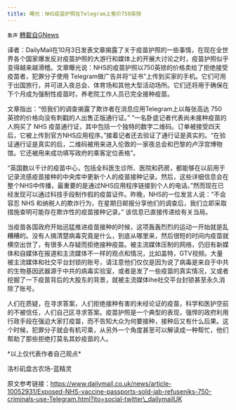 ```yaml
---
title: 曝光：NHS疫苗护照在Telegram上售价750英镑
---
```

`象声` [轉載自GNews](https://gnews.org/zh-hans/1570772/)

译者：DailyMail在10月3日发表文章揭露了关于疫苗护照的一些事情，在现在全世界各个国家爆发反对疫苗护照的大游行和媒体上的开展大讨论之时，疫苗护照似乎变得越来越滑稽。文章曝光说：NHS的疫苗护照以750英镑的价格卖给了拒绝接受疫苗者，犯罪分子使用 Telegram做广告并将“证书”上传到买家的手机。它们可用于出国旅行，并可进入夜总会、体育场和其他大型活动场所。它们还将用于确保在下个月成为强制性疫苗时，养老院工作人员已完全接种疫苗。

文章指出：“但我们的调查揭露了欺诈者在消息应用Telegram上以每张高达 750 英镑的价格向没有刺戳的人出售正版通行证。”
 “一名卧底记者代表尚未接种疫苗的人购买了 NHS 疫苗通行证，其中包括一个独特的数字二维码。订单被接受四天后，它被上传到官方NHS应用程序。”接着记者还去验证了通行证是真实的。“在验证通行证是真实的后，二维码被用来进入伦敦的一家夜总会和巴黎的卢浮宫博物馆。它还被用来成功填写政府的乘客定位表格”。

“英国数以千计的疫苗中心，包括全科医生诊所、医院和药房，都能够在以前用于记录流感疫苗接种的中央库中更新个人的疫苗接种记录。然后，这些详细信息会在整个NHS中传播，最重要的是通过NHS应用程序链接到个人的电话。”然而现在已经发现可以通过科技手段制作假的疫苗证件。昨晚，NHS的一位发言人说：“不会容忍 NHS 和纳税人的欺诈行为，在星期日邮报分享他们的调查后，我们立即采取措施查明可能存在欺诈性的疫苗接种记录。” 该信息已直接传递给有关当局。

当疫苗各国政府开始迅猛推进疫苗接种的时候，这项轰轰烈烈的运动一开始就是乱糟糟的。没有人搞清楚病毒究竟是什么，到底从哪里来，然后很短的时间内疫苗就横空出世了，有很多人存疑而拒绝接种疫苗。被主流媒体压制的网络，仍旧有新媒体和自媒体在报道和主流媒体不一样的观点和情况，比如盖特，GTV视频。大量被主流媒体和社交平台封锁的账号，请注意他们仅仅是因为说了病毒是来自于中共的生物基因武器源于中共的病毒实验室，或者是发了一些疫苗的真实情况，又或者挖掘了一下疫苗背后的大股东的背景，就被主流媒体ihe社交平台封锁甚至永久消除了账号。

人们在质疑，在寻求答案，人们拒绝接种有害的未经论证的疫苗，科学和医护空前的不被信任，人们自己区寻求答案。疫苗护照是一个典型的表现，强悍的政府利用行政手段在强迫大家打疫苗，而不告知大众为何要接种，接种后又有什么后果。这个时候，犯罪分子就会有机可乘，从另外一个角度甚至可以解读成一种帮忙，他们帮助了那些拒绝打莫名其妙疫苗的人。

\*以上仅代表作者自己观点\*

洛杉矶盘古农场-蓝精灵

原文参考链接：https://www.dailymail.co.uk/news/article-10052931/Exposed-NHS-vaccine-passports-sold-jab-refuseniks-750-criminals-use-Telegram.html?ito=social-twitter\_dailymailUK
